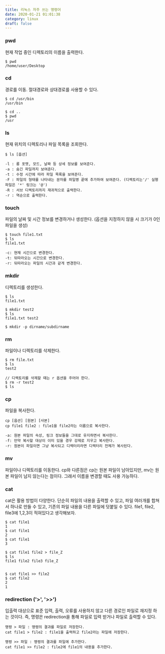 ```yaml
---
title: 리눅스 자주 쓰는 명령어
date: 2020-01-21 01:01:38
category: linux
draft: false
---
```


### pwd
현재 작업 중인 디렉토리의 이름을 출력한다.

```
$ pwd
/home/user/Desktop
```

### cd
경로를 이동. 절대경로와 상대경로를 사용할 수 있다.

```
$ cd /usr/bin
/usr/bin

$ cd ..
$ pwd
/usr
```

### ls
현재 위치의 디렉토리나 파일 목록을 조회한다.

```
$ ls [옵션]
```

```
-l : 롱 포맷, 모드, 날짜 등 상세 정보를 보여준다.
-a : 숨긴 파일까지 보여준다.
-t : 수정 시간에 따라 파일 목록을 보여준다.
-F : 파일의 형태를 나타내는 문자를 파일명 끝에 추가하여 보여준다. (디렉토리는'/' 실행파일은 '*' 링크는 '@')
-R : 서브 디렉토리까지 재귀적으로 출력한다.
-r : 역순으로 출력한다.
```

### touch
파일의 날짜 및 시간 정보를 변경하거나 생성한다. (옵션을 지정하지 않을 시 크기가 0인 파일을 생성)

```
$ touch file1.txt
$ ls
file1.txt
```

```
-c: 현재 시간으로 변경한다.
-t: 뒤따라오는 시간으로 변경한다.
-r: 뒤따라오는 파일의 시간과 같게 변경한다.
```

### mkdir
디렉토리를 생성한다.

```
$ ls
file1.txt

$ mkdir test2
$ ls
file1.txt test2

$ mkdir -p dirname/subdirname
```

### rm
파일이나 디렉토리를 삭제한다.

```
$ rm file.txt
$ ls
test2

// 디렉토리를 삭제할 때는 r 옵션을 주어야 한다.
$ rm -r test2
$ ls

```

### cp
파일을 복사한다.

```
cp [옵션] [원본] [사본]
cp file1 file2 : file1을 file2라는 이름으로 복사한다.
```

```
-a: 원본 파일의 속성, 링크 정보들을 그대로 유지하면서 복사한다.
-f: 만약 복사할 대상이 이미 있을 경우 강제로 지우고 복사한다.
-r: 원본이 파일이면 그냥 복사되고 디렉터리라면 디렉터리 전체가 복사된다.
```

### mv
파일이나 디렉토리를 이동한다. cp와 다른점은 cp는 원본 파일이 남아있지만, mv는 원본 파일이 남지 않는다는 점이다. 그래서 이름을 변경할 때도 사용 가능하다.

### cat
cat은 활용 방법이 다양한다. 단순히 파일의 내용을 출력할 수 있고, 파일 여러개를 합쳐서 하나로 만들 수 있고, 기존의 파일 내용을 다른 파일에 덧붙일 수 있다. file1, file2, file3에 1,2,3이 적혀있다고 생각해보자.

```
$ cat file1
1
$ cat file1
2
$ cat file1
3

$ cat file1 file2 > file_Z
$ ls
file1 file2 file3 file_Z


$ cat file1 >> file2
$ cat file2
2
1
```

### redirection ('>', '>>')
입출력 대상으로 표준 입력, 출력, 오류를 사용하지 않고 다른 경로인 파일로 재지정 하는 것이다. 즉, 명령은 redirection을 통해 파일로 입력 받거나 파일로 출력할 수 있다.

```
명령 > 파일 : 명령의 결과를 파일로 저장한다.
cat file1 > file2 : file1을 출력하고 file2라는 파일에 저장한다.

명령 >> 파일 : 명령의 결과를 파일에 추가한다.
cat file1 >> file2 : file2에 file1의 내용을 추가한다.
```
